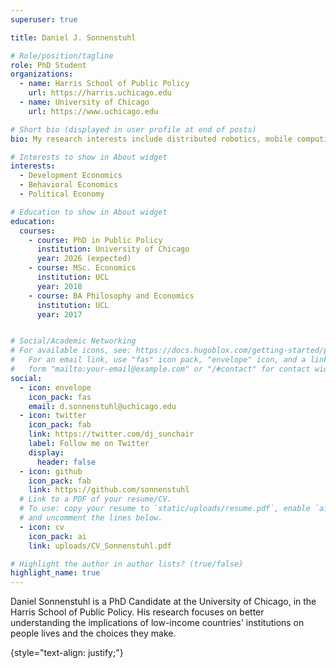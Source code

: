 ```yaml
---
superuser: true

title: Daniel J. Sonnenstuhl 

# Role/position/tagline
role: PhD Student
organizations:
  - name: Harris School of Public Policy
    url: https://harris.uchicago.edu
  - name: University of Chicago
    url: https://www.uchicago.edu

# Short bio (displayed in user profile at end of posts)
bio: My research interests include distributed robotics, mobile computing and programmable matter.

# Interests to show in About widget
interests:
  - Development Economics 
  - Behavioral Economics 
  - Political Economy 

# Education to show in About widget
education:
  courses:
    - course: PhD in Public Policy
      institution: University of Chicago
      year: 2026 (expected)
    - course: MSc. Economics
      institution: UCL
      year: 2018
    - course: BA Philosophy and Economics
      institution: UCL
      year: 2017


# Social/Academic Networking
# For available icons, see: https://docs.hugoblox.com/getting-started/page-builder/#icons
#   For an email link, use "fas" icon pack, "envelope" icon, and a link in the
#   form "mailto:your-email@example.com" or "/#contact" for contact widget.
social:
  - icon: envelope
    icon_pack: fas
    email: d.sonnenstuhl@uchicago.edu
  - icon: twitter
    icon_pack: fab
    link: https://twitter.com/dj_sunchair
    label: Follow me on Twitter
    display:
      header: false
  - icon: github
    icon_pack: fab
    link: https://github.com/sonnenstuhl
  # Link to a PDF of your resume/CV.
  # To use: copy your resume to `static/uploads/resume.pdf`, enable `ai` icons in `params.yaml`,
  # and uncomment the lines below.
  - icon: cv
    icon_pack: ai
    link: uploads/CV_Sonnenstuhl.pdf

# Highlight the author in author lists? (true/false)
highlight_name: true
---
```


Daniel Sonnenstuhl is a PhD Candidate at the University of Chicago, in the Harris School of Public Policy. His research focuses on better understanding the 
implications of low-income countries' institutions on people lives and the choices they make. 

{style="text-align: justify;"}
